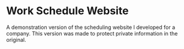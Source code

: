 # Work Schedule Website
A demonstration version of the scheduling website I developed for a company. This version was made to protect private information in the original.
